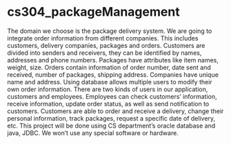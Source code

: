 # cs304_packageManagement
The domain we choose is the package delivery system. We are going to integrate order information from different companies. This includes customers, delivery companies, packages and orders. Customers are divided into senders and receivers, they can be identified by names, addresses and phone numbers. Packages have attributes like item names, weight, size. Orders contain information of order number, date sent and received, number of packages, shipping address. Companies have unique name and address.  Using database allows multiple users to modify their own order information. There are two kinds of users in our application, customers and employees. Employees can check customers’ information, receive information, update order status, as well as send notification to customers. Customers are able to order and receive a delivery, change their personal information, track packages, request a specific date of delivery, etc. This project will be done using CS department’s oracle database and java, JDBC. We won’t use any special software or hardware.
